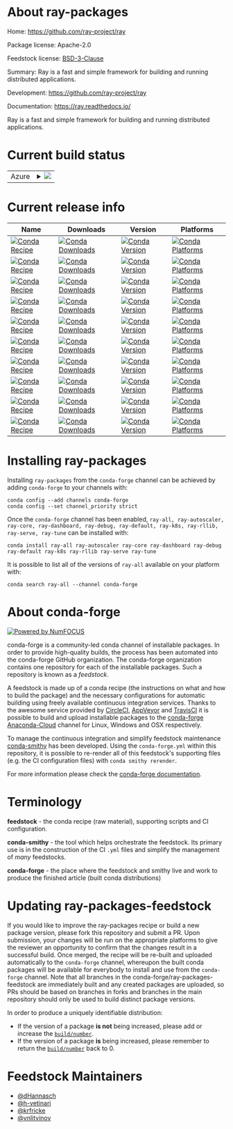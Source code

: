 About ray-packages
==================

Home: https://github.com/ray-project/ray

Package license: Apache-2.0

Feedstock license: [BSD-3-Clause](https://github.com/conda-forge/ray-packages-feedstock/blob/master/LICENSE.txt)

Summary: Ray is a fast and simple framework for building and running distributed applications.

Development: https://github.com/ray-project/ray

Documentation: https://ray.readthedocs.io/

Ray is a fast and simple framework for building and running
distributed applications.


Current build status
====================


<table>
    
  <tr>
    <td>Azure</td>
    <td>
      <details>
        <summary>
          <a href="https://dev.azure.com/conda-forge/feedstock-builds/_build/latest?definitionId=11419&branchName=master">
            <img src="https://dev.azure.com/conda-forge/feedstock-builds/_apis/build/status/ray-packages-feedstock?branchName=master">
          </a>
        </summary>
        <table>
          <thead><tr><th>Variant</th><th>Status</th></tr></thead>
          <tbody><tr>
              <td>linux_64_python3.6.____cpython</td>
              <td>
                <a href="https://dev.azure.com/conda-forge/feedstock-builds/_build/latest?definitionId=11419&branchName=master">
                  <img src="https://dev.azure.com/conda-forge/feedstock-builds/_apis/build/status/ray-packages-feedstock?branchName=master&jobName=linux&configuration=linux_64_python3.6.____cpython" alt="variant">
                </a>
              </td>
            </tr><tr>
              <td>linux_64_python3.7.____cpython</td>
              <td>
                <a href="https://dev.azure.com/conda-forge/feedstock-builds/_build/latest?definitionId=11419&branchName=master">
                  <img src="https://dev.azure.com/conda-forge/feedstock-builds/_apis/build/status/ray-packages-feedstock?branchName=master&jobName=linux&configuration=linux_64_python3.7.____cpython" alt="variant">
                </a>
              </td>
            </tr><tr>
              <td>linux_64_python3.8.____cpython</td>
              <td>
                <a href="https://dev.azure.com/conda-forge/feedstock-builds/_build/latest?definitionId=11419&branchName=master">
                  <img src="https://dev.azure.com/conda-forge/feedstock-builds/_apis/build/status/ray-packages-feedstock?branchName=master&jobName=linux&configuration=linux_64_python3.8.____cpython" alt="variant">
                </a>
              </td>
            </tr><tr>
              <td>linux_64_python3.9.____cpython</td>
              <td>
                <a href="https://dev.azure.com/conda-forge/feedstock-builds/_build/latest?definitionId=11419&branchName=master">
                  <img src="https://dev.azure.com/conda-forge/feedstock-builds/_apis/build/status/ray-packages-feedstock?branchName=master&jobName=linux&configuration=linux_64_python3.9.____cpython" alt="variant">
                </a>
              </td>
            </tr><tr>
              <td>win_64_python3.6.____cpython</td>
              <td>
                <a href="https://dev.azure.com/conda-forge/feedstock-builds/_build/latest?definitionId=11419&branchName=master">
                  <img src="https://dev.azure.com/conda-forge/feedstock-builds/_apis/build/status/ray-packages-feedstock?branchName=master&jobName=win&configuration=win_64_python3.6.____cpython" alt="variant">
                </a>
              </td>
            </tr><tr>
              <td>win_64_python3.7.____cpython</td>
              <td>
                <a href="https://dev.azure.com/conda-forge/feedstock-builds/_build/latest?definitionId=11419&branchName=master">
                  <img src="https://dev.azure.com/conda-forge/feedstock-builds/_apis/build/status/ray-packages-feedstock?branchName=master&jobName=win&configuration=win_64_python3.7.____cpython" alt="variant">
                </a>
              </td>
            </tr><tr>
              <td>win_64_python3.8.____cpython</td>
              <td>
                <a href="https://dev.azure.com/conda-forge/feedstock-builds/_build/latest?definitionId=11419&branchName=master">
                  <img src="https://dev.azure.com/conda-forge/feedstock-builds/_apis/build/status/ray-packages-feedstock?branchName=master&jobName=win&configuration=win_64_python3.8.____cpython" alt="variant">
                </a>
              </td>
            </tr><tr>
              <td>win_64_python3.9.____cpython</td>
              <td>
                <a href="https://dev.azure.com/conda-forge/feedstock-builds/_build/latest?definitionId=11419&branchName=master">
                  <img src="https://dev.azure.com/conda-forge/feedstock-builds/_apis/build/status/ray-packages-feedstock?branchName=master&jobName=win&configuration=win_64_python3.9.____cpython" alt="variant">
                </a>
              </td>
            </tr>
          </tbody>
        </table>
      </details>
    </td>
  </tr>
</table>

Current release info
====================

| Name | Downloads | Version | Platforms |
| --- | --- | --- | --- |
| [![Conda Recipe](https://img.shields.io/badge/recipe-ray--all-green.svg)](https://anaconda.org/conda-forge/ray-all) | [![Conda Downloads](https://img.shields.io/conda/dn/conda-forge/ray-all.svg)](https://anaconda.org/conda-forge/ray-all) | [![Conda Version](https://img.shields.io/conda/vn/conda-forge/ray-all.svg)](https://anaconda.org/conda-forge/ray-all) | [![Conda Platforms](https://img.shields.io/conda/pn/conda-forge/ray-all.svg)](https://anaconda.org/conda-forge/ray-all) |
| [![Conda Recipe](https://img.shields.io/badge/recipe-ray--autoscaler-green.svg)](https://anaconda.org/conda-forge/ray-autoscaler) | [![Conda Downloads](https://img.shields.io/conda/dn/conda-forge/ray-autoscaler.svg)](https://anaconda.org/conda-forge/ray-autoscaler) | [![Conda Version](https://img.shields.io/conda/vn/conda-forge/ray-autoscaler.svg)](https://anaconda.org/conda-forge/ray-autoscaler) | [![Conda Platforms](https://img.shields.io/conda/pn/conda-forge/ray-autoscaler.svg)](https://anaconda.org/conda-forge/ray-autoscaler) |
| [![Conda Recipe](https://img.shields.io/badge/recipe-ray--core-green.svg)](https://anaconda.org/conda-forge/ray-core) | [![Conda Downloads](https://img.shields.io/conda/dn/conda-forge/ray-core.svg)](https://anaconda.org/conda-forge/ray-core) | [![Conda Version](https://img.shields.io/conda/vn/conda-forge/ray-core.svg)](https://anaconda.org/conda-forge/ray-core) | [![Conda Platforms](https://img.shields.io/conda/pn/conda-forge/ray-core.svg)](https://anaconda.org/conda-forge/ray-core) |
| [![Conda Recipe](https://img.shields.io/badge/recipe-ray--dashboard-green.svg)](https://anaconda.org/conda-forge/ray-dashboard) | [![Conda Downloads](https://img.shields.io/conda/dn/conda-forge/ray-dashboard.svg)](https://anaconda.org/conda-forge/ray-dashboard) | [![Conda Version](https://img.shields.io/conda/vn/conda-forge/ray-dashboard.svg)](https://anaconda.org/conda-forge/ray-dashboard) | [![Conda Platforms](https://img.shields.io/conda/pn/conda-forge/ray-dashboard.svg)](https://anaconda.org/conda-forge/ray-dashboard) |
| [![Conda Recipe](https://img.shields.io/badge/recipe-ray--debug-green.svg)](https://anaconda.org/conda-forge/ray-debug) | [![Conda Downloads](https://img.shields.io/conda/dn/conda-forge/ray-debug.svg)](https://anaconda.org/conda-forge/ray-debug) | [![Conda Version](https://img.shields.io/conda/vn/conda-forge/ray-debug.svg)](https://anaconda.org/conda-forge/ray-debug) | [![Conda Platforms](https://img.shields.io/conda/pn/conda-forge/ray-debug.svg)](https://anaconda.org/conda-forge/ray-debug) |
| [![Conda Recipe](https://img.shields.io/badge/recipe-ray--default-green.svg)](https://anaconda.org/conda-forge/ray-default) | [![Conda Downloads](https://img.shields.io/conda/dn/conda-forge/ray-default.svg)](https://anaconda.org/conda-forge/ray-default) | [![Conda Version](https://img.shields.io/conda/vn/conda-forge/ray-default.svg)](https://anaconda.org/conda-forge/ray-default) | [![Conda Platforms](https://img.shields.io/conda/pn/conda-forge/ray-default.svg)](https://anaconda.org/conda-forge/ray-default) |
| [![Conda Recipe](https://img.shields.io/badge/recipe-ray--k8s-green.svg)](https://anaconda.org/conda-forge/ray-k8s) | [![Conda Downloads](https://img.shields.io/conda/dn/conda-forge/ray-k8s.svg)](https://anaconda.org/conda-forge/ray-k8s) | [![Conda Version](https://img.shields.io/conda/vn/conda-forge/ray-k8s.svg)](https://anaconda.org/conda-forge/ray-k8s) | [![Conda Platforms](https://img.shields.io/conda/pn/conda-forge/ray-k8s.svg)](https://anaconda.org/conda-forge/ray-k8s) |
| [![Conda Recipe](https://img.shields.io/badge/recipe-ray--rllib-green.svg)](https://anaconda.org/conda-forge/ray-rllib) | [![Conda Downloads](https://img.shields.io/conda/dn/conda-forge/ray-rllib.svg)](https://anaconda.org/conda-forge/ray-rllib) | [![Conda Version](https://img.shields.io/conda/vn/conda-forge/ray-rllib.svg)](https://anaconda.org/conda-forge/ray-rllib) | [![Conda Platforms](https://img.shields.io/conda/pn/conda-forge/ray-rllib.svg)](https://anaconda.org/conda-forge/ray-rllib) |
| [![Conda Recipe](https://img.shields.io/badge/recipe-ray--serve-green.svg)](https://anaconda.org/conda-forge/ray-serve) | [![Conda Downloads](https://img.shields.io/conda/dn/conda-forge/ray-serve.svg)](https://anaconda.org/conda-forge/ray-serve) | [![Conda Version](https://img.shields.io/conda/vn/conda-forge/ray-serve.svg)](https://anaconda.org/conda-forge/ray-serve) | [![Conda Platforms](https://img.shields.io/conda/pn/conda-forge/ray-serve.svg)](https://anaconda.org/conda-forge/ray-serve) |
| [![Conda Recipe](https://img.shields.io/badge/recipe-ray--tune-green.svg)](https://anaconda.org/conda-forge/ray-tune) | [![Conda Downloads](https://img.shields.io/conda/dn/conda-forge/ray-tune.svg)](https://anaconda.org/conda-forge/ray-tune) | [![Conda Version](https://img.shields.io/conda/vn/conda-forge/ray-tune.svg)](https://anaconda.org/conda-forge/ray-tune) | [![Conda Platforms](https://img.shields.io/conda/pn/conda-forge/ray-tune.svg)](https://anaconda.org/conda-forge/ray-tune) |

Installing ray-packages
=======================

Installing `ray-packages` from the `conda-forge` channel can be achieved by adding `conda-forge` to your channels with:

```
conda config --add channels conda-forge
conda config --set channel_priority strict
```

Once the `conda-forge` channel has been enabled, `ray-all, ray-autoscaler, ray-core, ray-dashboard, ray-debug, ray-default, ray-k8s, ray-rllib, ray-serve, ray-tune` can be installed with:

```
conda install ray-all ray-autoscaler ray-core ray-dashboard ray-debug ray-default ray-k8s ray-rllib ray-serve ray-tune
```

It is possible to list all of the versions of `ray-all` available on your platform with:

```
conda search ray-all --channel conda-forge
```


About conda-forge
=================

[![Powered by NumFOCUS](https://img.shields.io/badge/powered%20by-NumFOCUS-orange.svg?style=flat&colorA=E1523D&colorB=007D8A)](http://numfocus.org)

conda-forge is a community-led conda channel of installable packages.
In order to provide high-quality builds, the process has been automated into the
conda-forge GitHub organization. The conda-forge organization contains one repository
for each of the installable packages. Such a repository is known as a *feedstock*.

A feedstock is made up of a conda recipe (the instructions on what and how to build
the package) and the necessary configurations for automatic building using freely
available continuous integration services. Thanks to the awesome service provided by
[CircleCI](https://circleci.com/), [AppVeyor](https://www.appveyor.com/)
and [TravisCI](https://travis-ci.com/) it is possible to build and upload installable
packages to the [conda-forge](https://anaconda.org/conda-forge)
[Anaconda-Cloud](https://anaconda.org/) channel for Linux, Windows and OSX respectively.

To manage the continuous integration and simplify feedstock maintenance
[conda-smithy](https://github.com/conda-forge/conda-smithy) has been developed.
Using the ``conda-forge.yml`` within this repository, it is possible to re-render all of
this feedstock's supporting files (e.g. the CI configuration files) with ``conda smithy rerender``.

For more information please check the [conda-forge documentation](https://conda-forge.org/docs/).

Terminology
===========

**feedstock** - the conda recipe (raw material), supporting scripts and CI configuration.

**conda-smithy** - the tool which helps orchestrate the feedstock.
                   Its primary use is in the construction of the CI ``.yml`` files
                   and simplify the management of *many* feedstocks.

**conda-forge** - the place where the feedstock and smithy live and work to
                  produce the finished article (built conda distributions)


Updating ray-packages-feedstock
===============================

If you would like to improve the ray-packages recipe or build a new
package version, please fork this repository and submit a PR. Upon submission,
your changes will be run on the appropriate platforms to give the reviewer an
opportunity to confirm that the changes result in a successful build. Once
merged, the recipe will be re-built and uploaded automatically to the
`conda-forge` channel, whereupon the built conda packages will be available for
everybody to install and use from the `conda-forge` channel.
Note that all branches in the conda-forge/ray-packages-feedstock are
immediately built and any created packages are uploaded, so PRs should be based
on branches in forks and branches in the main repository should only be used to
build distinct package versions.

In order to produce a uniquely identifiable distribution:
 * If the version of a package **is not** being increased, please add or increase
   the [``build/number``](https://docs.conda.io/projects/conda-build/en/latest/resources/define-metadata.html#build-number-and-string).
 * If the version of a package **is** being increased, please remember to return
   the [``build/number``](https://docs.conda.io/projects/conda-build/en/latest/resources/define-metadata.html#build-number-and-string)
   back to 0.

Feedstock Maintainers
=====================

* [@dHannasch](https://github.com/dHannasch/)
* [@h-vetinari](https://github.com/h-vetinari/)
* [@krfricke](https://github.com/krfricke/)
* [@vnlitvinov](https://github.com/vnlitvinov/)

